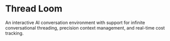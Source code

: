 # Thread Loom

An interactive AI conversation environment with support for infinite conversational threading, precision context management, and real-time cost tracking.
